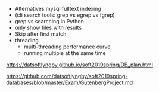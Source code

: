  - Alternatives mysql fulltext indexing
 - (cli search tools: grep vs egrep vs fgrep)
 - grep vs searching in Python
 - only show files with results 
 - Skip after first match
 - threading
    - multi-threading performance curve
    - running multiple at the same time


https://datsoftlyngby.github.io/soft2019spring/DB_plan.html

https://github.com/datsoftlyngby/soft2019spring-databases/blob/master/Exam/GutenbergProject.md